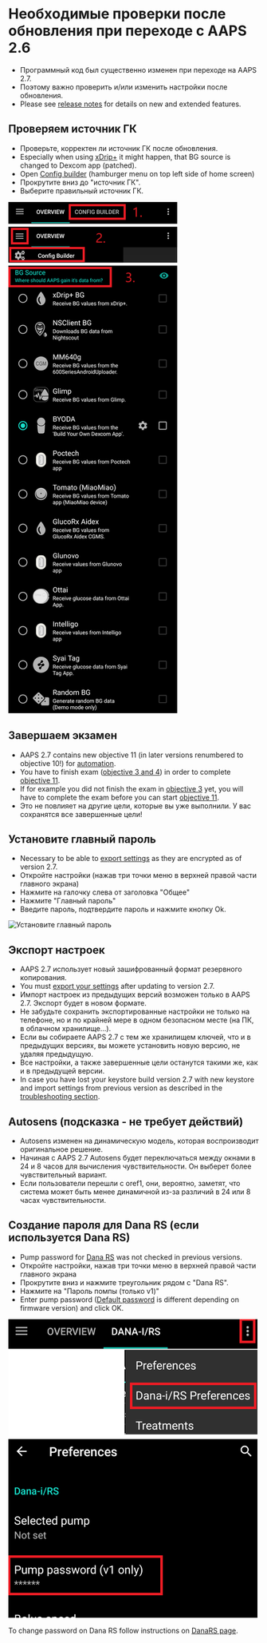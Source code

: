 # Необходимые проверки после обновления при переходе с AAPS 2.6

- Программный код был существенно изменен при переходе на AAPS 2.7.
- Поэтому важно проверить и/или изменить настройки после обновления.
- Please see [release notes](ReleaseNotes.md#version-270) for details on new and extended features.

## Проверяем источник ГК

- Проверьте, корректен ли источник ГК после обновления.
- Especially when using [xDrip+](../CompatibleCgms/xDrip.md) it might happen, that BG source is changed to Dexcom app (patched).
- Open [Config builder](../SettingUpAaps/ConfigBuilder.md#bg-source) (hamburger menu on top left side of home screen)
- Прокрутите вниз до "источник ГК".
- Выберите правильный источник ГК.

![BG source ( Источник данных ГК )](../images/ConfBuild_BG.png)

## Завершаем экзамен

- AAPS 2.7 contains new objective 11 (in later versions renumbered to objective 10!) for [automation](../DailyLifeWithAaps/Automations.md).
- You have to finish exam ([objective 3 and 4](../SettingUpAaps/CompletingTheObjectives.md#objective-3-prove-your-knowledge)) in order to complete [objective 11](../SettingUpAaps/CompletingTheObjectives.md#objective-11-enabling-additional-features-for-daytime-use-such-as-dynamic-sensitivity-plugin-dynisf).
- If for example you did not finish the exam in [objective 3](../SettingUpAaps/CompletingTheObjectives.md#objective-3-prove-your-knowledge) yet, you will have to complete the exam before you can start [objective 11](../SettingUpAaps/CompletingTheObjectives.md#objective-11-enabling-additional-features-for-daytime-use-such-as-dynamic-sensitivity-plugin-dynisf).
- Это не повлияет на другие цели, которые вы уже выполнили. У вас сохранятся все завершенные цели!

## Установите главный пароль

- Necessary to be able to [export settings](ExportImportSettings.md) as they are encrypted as of version 2.7.
- Откройте настройки (нажав три точки меню в верхней правой части главного экрана)
- Нажмите на галочку слева от заголовка "Общее"
- Нажмите "Главный пароль"
- Введите пароль, подтвердите пароль и нажмите кнопку Ok.

![Установите главный пароль](../images/MasterPW.png)

## Экспорт настроек

- AAPS 2.7 использует новый зашифрованный формат резервного копирования.
- You must [export your settings](ExportImportSettings.md) after updating to version 2.7.
- Импорт настроек из предыдущих версий возможен только в AAPS 2.7. Экспорт будет в новом формате.
- Не забудьте сохранить экспортированные настройки не только на телефоне, но и по крайней мере в одном безопасном месте (на ПК, в облачном хранилище...).
- Если вы собираете AAPS 2.7 с тем же хранилищем ключей, что и в предыдущих версиях, вы можете установить новую версию, не удаляя предыдущую.
- Все настройки, а также завершенные цели останутся такими же, как и в предыдущей версии.
- In case you have lost your keystore build version 2.7 with new keystore and import settings from previous version as described in the [troubleshooting section](../GettingHelp/TroubleshootingAndroidStudio#lost-keystore).

## Autosens (подсказка - не требует действий)

- Autosens изменен на динамическую модель, которая воспроизводит оригинальное решение.
- Начиная с AAPS 2.7 Autosens будет переключаться между окнами в 24 и 8 часов для вычисления чувствительности. Он выберет более чувствительный вариант.
- Если пользователи перешли с oref1, они, вероятно, заметят, что система может быть менее динамичной из-за различий в 24 или 8 часах чувствительности.

## Создание пароля для Dana RS (если используется Dana RS)

- Pump password for [Dana RS](../CompatiblePumps/DanaRS-Insulin-Pump.md) was not checked in previous versions.
- Откройте настройки, нажав три точки меню в верхней правой части главного экрана
- Прокрутите вниз и нажмите треугольник рядом с "Dana RS".
- Нажмите на "Пароль помпы (только v1)"
- Enter pump password ([Default password](../CompatiblePumps/DanaRS-Insulin-Pump.md#default-password) is different depending on firmware version) and click OK.

![Set Dana RS password](../images/DanaRSPW.png)

To change password on Dana RS follow instructions on [DanaRS page](../CompatiblePumps/DanaRS-Insulin-Pump.md#change-password-on-pump).
